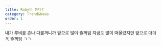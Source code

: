 ```yaml
---
title: Ruby는 뜬다?
category: Trend&News
order: 1
---
```


내가 루비를 존나 다룰꺼니까 앞으로 많이 뜰꺼임
지금도 많이 떠올랐지만 앞으로 더더욱 뜰꺼임 ㅋㅋ
